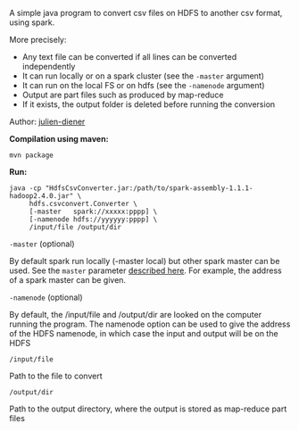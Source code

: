 
A simple java program to convert csv files on HDFS to another csv format, using spark.

More precisely:

 - Any text file can be converted if all lines can be converted independently
 - It can run locally or on a spark cluster (see the `-master` argument)
 - It can run on the local FS or on hdfs (see the `-namenode` argument)
 - Output are part files such as produced by map-reduce
 - If it exists, the output folder is deleted before running the conversion

Author: [julien-diener](https://github.com/julien-diener)

**Compilation using maven:**

    mvn package

**Run:**

    java -cp "HdfsCsvConverter.jar:/path/to/spark-assembly-1.1.1-hadoop2.4.0.jar" \
         hdfs.csvconvert.Converter \
         [-master   spark://xxxxx:pppp] \
         [-namenode hdfs://yyyyyy:pppp] \
         /input/file /output/dir


`-master` (optional)

By default spark run locally (-master local) but other spark master can be used. See the `master` parameter
      [described here](https://spark.apache.org/docs/1.1.1/programming-guide.html#initializing-spark). For example,
      the address of a spark master can be given. </dd>

`-namenode` (optional)

By default, the /input/file and /output/dir are looked on the computer running the program. The namenode option
can be used to give the address of the HDFS namenode, in which case the input and output will be on the HDFS

`/input/file`

Path to the file to convert

`/output/dir`

Path to the output directory, where the output is stored as map-reduce part files

